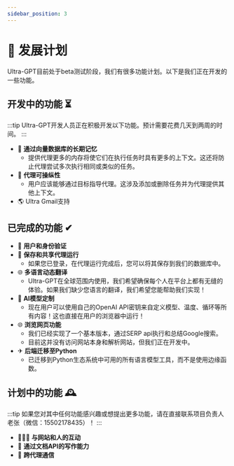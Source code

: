 ```yaml
---
sidebar_position: 3
---
```

# 🚀 发展计划

Ultra-GPT目前处于beta测试阶段，我们有很多功能计划。以下是我们正在开发的一些功能。

## 开发中的功能 ⏳

:::tip
Ultra-GPT开发人员正在积极开发以下功能。预计需要花费几天到两周的时间。
:::

- 🧠 **通过向量数据库的长期记忆**
  - 提供代理更多的内存将使它们在执行任务时具有更多的上下文。这还将防止代理尝试多次执行相同或类似的任务。
- 🤖 **代理可操纵性**
  - 用户应该能够通过目标指导代理。这涉及添加或删除任务并为代理提供其他上下文。
- 🌎 Ultra Gmail支持

## 已完成的功能 ✔

- 🔐 **用户和身份验证**
- 💾 **保存和共享代理运行**
  - 如果您已登录，在代理运行完成后，您可以将其保存到我们的数据库中。
- 🌐 **多语言动态翻译**
  - Ultra-GPT在全球范围内使用，我们希望确保每个人在平台上都有无缝的体验。如果我们缺少您语言的翻译，我们希望您能帮助我们实现！
- 🤖 **AI模型定制**
  - 现在用户可以使用自己的OpenAI API密钥来自定义模型、温度、循环等所有内容！这也直接在用户的浏览器中运行！
- 🌐 **浏览网页功能**
  - 我们已经实现了一个基本版本，通过SERP api执行和总结Google搜索。
  - 目前这并没有访问网站本身和解析网站，但我们正在开发中。
- ✈ **后端迁移至Python**
  - 已迁移到Python生态系统中可用的所有语言模型工具，而不是使用边缘函数。


## 计划中的功能 🕰️

:::tip
如果您对其中任何功能感兴趣或想提出更多功能，请在直接联系项目负责人老张（微信：15502178435）！
:::

- 👨‍👩‍👦 **与网站和人的互动**
- 📄 **通过文档API的写作能力**
- 🤖 **跨代理通信**

